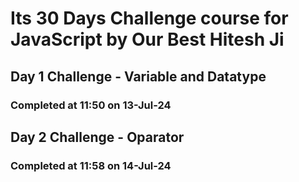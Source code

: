 # Its 30 Days Challenge course for JavaScript by Our Best Hitesh Ji

## Day 1 Challenge - Variable and Datatype

### Completed at 11:50 on 13-Jul-24

## Day 2 Challenge - Oparator

### Completed at 11:58 on 14-Jul-24
